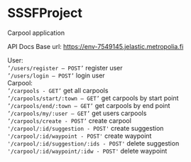 # SSSFProject
Carpool application

API Docs
Base url:
https://env-7549145.jelastic.metropolia.fi

User:
<br/>
`’/users/register – POST’` register user
<br/>
`’/users/login – POST’` login user
<br/>
Carpool:
<br/>
`’/carpools - GET’` get all carpools
<br/>
`’/carpools/start/:town – GET’` get carpools by start point
<br/>
`’/carpools/end/:town – GET’` get carpools by end point
<br/>
`’/carpools/my/:user – GET’` get users carpools
<br/>
`’/carpools/create - POST’` create carpool
<br/>
`'/carpool/:id/suggestion - POST'` create suggestion
<br/>
`'/carpool/:id/waypoint - POST'` create waypoint
<br/>
`'/carpool/:id/suggestion/:ids - POST'` delete suggestion
<br/>
`'/carpool/:id/waypoint/:idw - POST'` delete waypoint
<br/>









